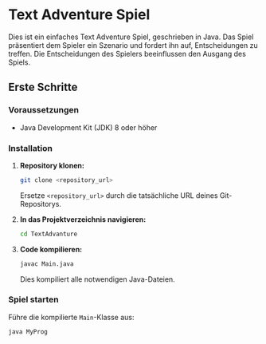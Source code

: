 # Text Adventure Spiel

Dies ist ein einfaches Text Adventure Spiel, geschrieben in Java. Das Spiel präsentiert dem Spieler ein Szenario und fordert ihn auf, Entscheidungen zu treffen. Die Entscheidungen des Spielers beeinflussen den Ausgang des Spiels.

## Erste Schritte

### Voraussetzungen

*   Java Development Kit (JDK) 8 oder höher

### Installation

1.  **Repository klonen:**

    ```bash
    git clone <repository_url>
    ```

    Ersetze `<repository_url>` durch die tatsächliche URL deines Git-Repositorys.

2.  **In das Projektverzeichnis navigieren:**

    ```bash
    cd TextAdvanture
    ```

3.  **Code kompilieren:**

    ```bash
    javac Main.java
    ```

    Dies kompiliert alle notwendigen Java-Dateien.

### Spiel starten

Führe die kompilierte `Main`-Klasse aus:

```bash
java MyProg
